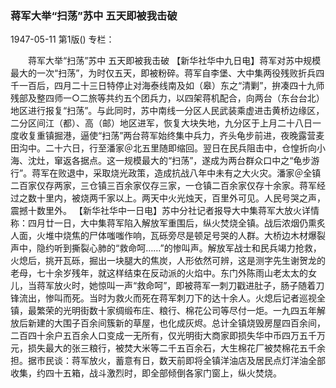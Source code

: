 ### 蒋军大举“扫荡”苏中  五天即被我击破

1947-05-11
第1版()
专栏：

　　蒋军大举“扫荡”苏中
    五天即被我击破
    【新华社华中九日电】蒋军对苏中规模最大的一次“扫荡”，为时仅五天，即被粉碎。蒋军自李堡、大中集两役残败折兵四千一百后，四月二十三日特停止对海泰线南及如（皋）东之“清剿”，拚凑四十九师残部及整四师一○二旅等共约五个团兵力，以四架蒋机配合，向两台（东台台北）地区进行报复“扫荡”。与此同时，苏中南线一分区人民武装乘虚进击黄桥边缘区，二分区间江（都）、高（邮）地区进军，恢复大块失地，九分区于上月二十八日一度收复重镇掘港，逼使“扫荡”两台蒋军始终集中兵力，齐头龟步前进，夜晚露营麦田沟中。二十六日，行至潘家＠北五里随即缩回。翌日在民兵阻击中，仓惶折向小海、沈灶，窜返各据点。这一规模最大的“扫荡”，遂成为两台群众口中之“龟步游行”。蒋军在败退中，采取烧光政策，造成抗战八年中未有之大火灾。潘家＠全镇二百家仅存两家，三仓镇三百余家仅存三家，一仓镇二百余家仅存十余家。蒋军经过之数十里内，被烧两千家以上。两天中火光烛天，百里外可见。人民号哭之声，震撼十数里外。
    【新华社华中一日电】苏中分社记者报导大中集蒋军大放火详情称：四月廿一日，大中集蒋军陷入解放军重围后，纵火焚烧全镇。战后浓烟仍熏炙人面，火堆中烧焦的尸体嗤嗤作响，瓦砾旁尽是顿足号哭的人群。大桥边木材爆裂声中，隐约听到撕裂心肺的“救命呵……”的惨叫声。解放军战士和民兵竭力抢救，火熄后，挑开瓦砾，掘出一块腿大的焦炭，人形依然可辨，这是测字先生谢贺龙的老母，七十余岁残年，就这样结束在反动派的火焰中。东门外陈雨山老太太的女儿，当蒋军放火时，她惊叫一声“救命呵”，即被蒋军一刺刀戳进肚子，肠子随着刀锋流出，惨叫而死。当时为救火而死在蒋军刺刀下的达十余人。火熄后记者巡视全镇，最繁荣的光明街数十家绸缎布庄、粮行、棉花公司等尽付一炬。一九四五年解放后新建的大围子百余间簇新的草屋，也化成灰烬。总计全镇烧毁房屋四百余间，二百四十余户五百余人口变成一无所有，仅光明街大商家即损失华中币四万五千万元，损失最大的张三粮行，被焚大米等二千五百余石，大生棉花厂被焚棉花五千余担。据市民谈：蒋军放火，蓄意有日，数天前即将全镇洋油店及居民点灯洋油全部收集，约四十五箱，战斗激烈时，即全部倾倒各家门窗上，纵火焚烧。

